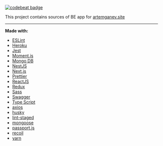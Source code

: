 [![codebeat badge](https://codebeat.co/badges/7921ca93-8957-45bd-b2e9-ebe9f95bcf7c)](https://codebeat.co/projects/github-com-artyom-88-artemganev-be-develop)

This project contains sources of BE app for [artemganev.site](https://artemagenv.site)

---

**Made with:**

- [ESLint](https://eslint.org)
- [Heroku](https://www.heroku.com)
- [Jest](https://jestjs.io/)
- [Moment.js](https://momentjs.com)
- [Mongo DB](https://www.mongodb.com)
- [NestJS](https://nestjs.com)
- [Next.js](https://nextjs.org)
- [Prettier](https://prettier.io)
- [ReactJS](https://reactjs.org)
- [Redux](https://redux.js.org)
- [Sass](https://sass-lang.com)
- [Swagger](https://swagger.io)
- [Type Script](https://www.typescriptlang.org)
- [axios](https://github.com/axios/axios)
- [husky](https://github.com/typicode/husky)
- [lint-staged](https://github.com/okonet/lint-staged)
- [mongoose](https://mongoosejs.com)
- [passport.js](http://www.passportjs.org)
- [recoil](https://recoiljs.org)
- [yarn](https://yarnpkg.com)
